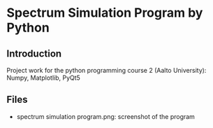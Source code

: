 # Spectrum Simulation Program by Python

## Introduction

Project work for the python programming course 2 (Aalto University): Numpy, Matplotlib, PyQt5 

## Files

- spectrum simulation program.png: screenshot of the program
